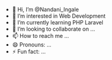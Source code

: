 - 👋 Hi, I’m @Nandani_Ingale
- 👀 I’m interested in Web Development 
- 🌱 I’m currently learning PHP Laravel 
- 💞️ I’m looking to collaborate on ...
- 📫 How to reach me ...
- 😄 Pronouns: ...
- ⚡ Fun fact: ...

<!---
Nandani394210/Nandani394210 is a ✨ special ✨ repository because its `README.md` (this file) appears on your GitHub profile.
You can click the Preview link to take a look at your changes.
--->
